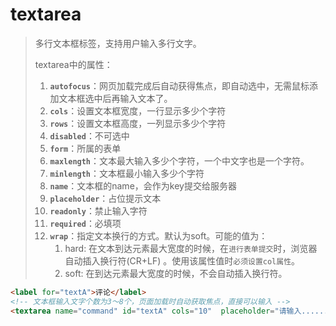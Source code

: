 # textarea

> 多行文本框标签，支持用户输入多行文字。
>
> textarea中的属性：
>
> 1. **`autofocus`**：网页加载完成后自动获得焦点，即自动选中，无需鼠标添加文本框选中后再输入文本了。
> 2. **`cols`**：设置文本框宽度，一行显示多少个字符
> 3. **`rows`**：设置文本框高度，一列显示多少个字符
> 4. **`disabled`**：不可选中
> 5. **`form`**：所属的表单
> 6. **`maxlength`**：文本最大输入多少个字符，一个中文字也是一个字符。
> 7. **`minlength`**：文本框最小输入多少个字符
> 8. **`name`**：文本框的name，会作为key提交给服务器
> 9. **`placeholder`**：占位提示文本
> 10. **`readonly`**：禁止输入字符
> 11. **`required`**：必填项
> 12. **`wrap`**：指定文本换行的方式。默认为soft。可能的值为：
>     1. hard: 在文本到达元素最大宽度的时候，在`进行表单提交`时，浏览器自动插入换行符(CR+LF) 。使用该属性值时`必须设置col属性`。
>     2. soft: 在到达元素最大宽度的时候，不会自动插入换行符。

```html
<label for="textA">评论</label>
<!-- 文本框输入文字个数为3～8个，页面加载时自动获取焦点，直接可以输入 -->
<textarea name="command" id="textA" cols="10"  placeholder="请输入......" wrap="soft" minlength="3" maxlength="8" rows="5" autocomplete="on"></textarea>
```


